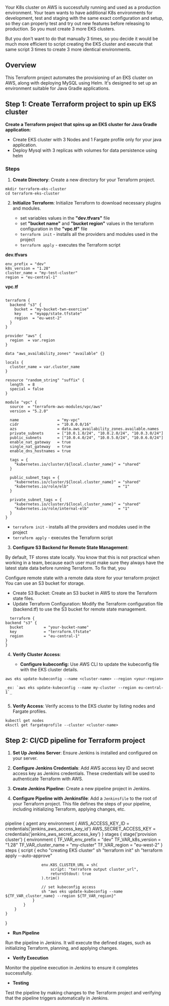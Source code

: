 Your K8s cluster on AWS is successfully running and used as a production environment. Your team wants to have additional K8s environments for development, test and staging with the same exact configuration and setup, so they can properly test and try out new features before releasing to production. So you must create 3 more EKS clusters.

But you don't want to do that manually 3 times, so you decide it would be much more efficient to script creating the EKS cluster and execute that same script 3 times to create 3 more identical environments.

## Overview

This Terraform project automates the provisioning of an EKS cluster on AWS, along with deploying MySQL using Helm. It's designed to set up an environment suitable for Java Gradle applications.

## Step 1: Create Terraform project to spin up EKS cluster

**Create a Terraform project that spins up an EKS cluster for Java Gradle application:**
   - Create EKS cluster with 3 Nodes and 1 Fargate profile only for your java application.
   - Deploy Mysql with 3 replicas with volumes for data persistence using helm


### Steps

1. **Create Directory**: Create a new directory for your Terraform project.

```
mkdir terraform-eks-cluster
cd terraform-eks-cluster
```



2. **Initialize Terraform**: Initialize Terraform to download necessary plugins and modules.

   - set variables values in the **"dev.tfvars"** file
   - set **"bucket name"** and **"bucket region"** values in the terraform configuration in the **"vpc.tf"** file
   - `terraform init` - installs all the providers and modules used in the project
   - `terraform apply` - executes the Terraform script


**dev.tfvars**

```
env_prefix = "dev"
k8s_version = "1.28"
cluster_name = "my-test-cluster"
region = "eu-central-1"

```


**vpc.tf**

```

terraform {
  backend "s3" {
    bucket = "my-bucket-twn-exercise"
    key    = "myapp/state.tfstate"
    region  = "eu-west-2"
  }
}

provider "aws" {
  region  = var.region
}

data "aws_availability_zones" "available" {}

locals {
  cluster_name = var.cluster_name 
}

resource "random_string" "suffix" {
  length  = 8
  special = false
}

module "vpc" {
  source  = "terraform-aws-modules/vpc/aws"
  version = "5.2.0"

  name                 = "my-vpc"
  cidr                 = "10.0.0.0/16"
  azs                  = data.aws_availability_zones.available.names
  private_subnets      = ["10.0.1.0/24", "10.0.2.0/24", "10.0.3.0/24"]
  public_subnets       = ["10.0.4.0/24", "10.0.5.0/24", "10.0.6.0/24"]
  enable_nat_gateway   = true
  single_nat_gateway   = true
  enable_dns_hostnames = true

  tags = {
    "kubernetes.io/cluster/${local.cluster_name}" = "shared"
  }

  public_subnet_tags = {
    "kubernetes.io/cluster/${local.cluster_name}" = "shared"
    "kubernetes.io/role/elb"                      = "1"
  }

  private_subnet_tags = {
    "kubernetes.io/cluster/${local.cluster_name}" = "shared"
    "kubernetes.io/role/internal-elb"             = "1"
  }
}

```

- `terraform init` - installs all the providers and modules used in the project
- `terraform apply` - executes the Terraform script
  

3. **Configure S3 Backend for Remote State Management**:

By default, TF stores state locally. You know that this is not practical when working in a team, because each user must make sure they always have the latest state data before running Terraform. To fix that, you

Configure remote state with a remote data store for your terraform project
You can use an S3 bucket for storage.


   - Create S3 Bucket: Create an S3 bucket in AWS to store the Terraform state files.
   - Update Terraform Configuration: Modify the Terraform configuration file (backend.tf) to use the S3 bucket for remote state management.

  ```
    terraform {
  backend "s3" {
    bucket         = "your-bucket-name"
    key            = "terraform.tfstate"
    region         = "eu-central-1"
  }
}
```


4. **Verify Cluster Access**:

    - **Configure kubeconfig:** Use AWS CLI to update the kubeconfig file with the EKS cluster details.


```
aws eks update-kubeconfig --name <cluster-name> --region <your-region>

_ex: `aws eks update-kubeconfig --name my-cluster --region eu-central-1`_


```

5. **Verify Access**: Verify access to the EKS cluster by listing nodes and Fargate profiles.

```
kubectl get nodes
eksctl get fargateprofile --cluster <cluster-name>
```

## Step 2: CI/CD pipeline for Terraform project


1. **Set Up Jenkins Server**: Ensure Jenkins is installed and configured on your server.

2. **Configure Jenkins Credentials**: Add AWS access key ID and secret access key as Jenkins credentials. These credentials will be used to authenticate Terraform with AWS.

3. **Create Jenkins Pipeline**: Create a new pipeline project in Jenkins.

4. **Configure Pipeline with Jenkinsfile**: Add a `Jenkinsfile` to the root of your Terraform project. This file defines the steps of your pipeline, including initializing Terraform, applying changes, etc.

   ```
   
pipeline {
    agent any
    environment {
        AWS_ACCESS_KEY_ID = credentials('jenkins_aws_access_key_id')
        AWS_SECRET_ACCESS_KEY = credentials('jenkins_aws_secret_access_key')
    }
    stages {
        stage('provision cluster') {
            environment {
                TF_VAR_env_prefix = "dev"
                TF_VAR_k8s_version = "1.28"
                TF_VAR_cluster_name = "my-cluster"
                TF_VAR_region = "eu-west-2"
            }
            steps {
                script {
                    echo "creating EKS cluster"
                    sh "terraform init"
                    sh "terraform apply --auto-approve"
                    
                    env.K8S_CLUSTER_URL = sh(
                        script: "terraform output cluster_url",
                        returnStdout: true
                    ).trim()
                    
                    // set kubeconfig access
                    sh "aws eks update-kubeconfig --name ${TF_VAR_cluster_name} --region ${TF_VAR_region}"
                }
            }
        }
    }
}

- **Run Pipeline**

Run the pipeline in Jenkins. It will execute the defined stages, such as initializing Terraform, planning, and applying changes.

- **Verify Execution**

Monitor the pipeline execution in Jenkins to ensure it completes successfully.

- **Testing**

Test the pipeline by making changes to the Terraform project and verifying that the pipeline triggers automatically in Jenkins.

